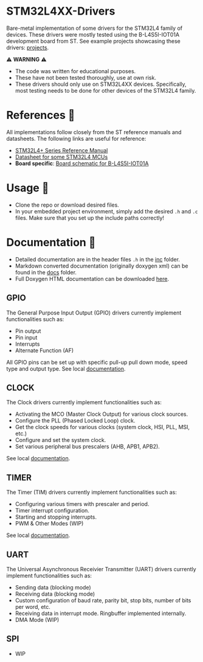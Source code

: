 # STM32L4XX-Drivers 
Bare-metal implementation of some drivers for the STM32L4 family of devices. 
These drivers were mostly tested using the B-L4S5I-IOT01A development board from ST.
See example projects showcasing these drivers: [projects](projects/bl4s5i-iot01a).

⚠️ **WARNING** ⚠️ 
- The code was written for educational purposes.
- These have not been tested thoroughly, use at own risk.
- These drivers should only use on STM32L4XX devices. Specifically, most testing needs to be done for other devices of the STM32L4 family. 
  
# References 📕
All implementations follow closely from the ST reference manuals and datasheets. The following links are useful for reference:
- [STM32L4+ Series Reference Manual](https://www.st.com/resource/en/reference_manual/rm0432-stm32l4-series-advanced-armbased-32bit-mcus-stmicroelectronics.pdf)
- [Datasheet for some STM32L4 MCUs](https://www.st.com/resource/en/datasheet/stm32l4s5vi.pdf)
- **Board specific**: [Board schematic for B-L4S5I-IOT01A](https://www.st.com/content/ccc/resource/technical/layouts_and_diagrams/schematic_pack/group1/e0/ec/b7/71/06/33/44/87/MB1297-L4S5VI-E03_Schematic/files/MB1297-L4S5VI-E03_Schematic.PDF/jcr:content/translations/en.MB1297-L4S5VI-E03_Schematic.PDF)

# Usage 📗
- Clone the repo or download desired files.
- In your embedded project environment, simply add the desired `.h` and `.c` files. Make sure that you set up the include paths correctly!

# Documentation 📘
- Detailed documentation are in the header files `.h` in the [inc](inc) folder.
- Markdown converted documentation (originally doxygen xml) can be found in the [docs](docs) folder.
- Full Doxygen HTML documentation can be downloaded [here](docs/doxygen).

## GPIO
The General Purpose Input Output (GPIO) drivers currently implement functionalities such as:
- Pin output
- Pin input
- Interrupts
- Alternate Function (AF)

All GPIO pins can be set up with specific pull-up pull down mode, speed type and output type. 
See local [documentation](docs/gpio).

## CLOCK
The Clock drivers currently implement functionalities such as:
- Activating the MCO (Master Clock Output) for various clock sources.
- Configure the PLL (Phased Locked Loop) clock.
- Get the clock speeds for various clocks (system clock, HSI, PLL, MSI, etc.)
- Configure and set the system clock.
- Set various peripheral bus prescalers (AHB, APB1, APB2).
 
See local [documentation](docs/clock).

## TIMER
The Timer (TIM) drivers currently implement functionalities such as:
- Configuring various timers with prescaler and period.
- Timer interrupt configuration.
- Starting and stopping interrupts.
- PWM & Other Modes (WIP)

See local [documentation](docs/tim).

## UART
The Universal Asynchronous Receivier Transmitter (UART) drivers currently implement functionalities such as:
- Sending data (blocking mode)
- Receiving data (blocking mode)
- Custom configuration of baud rate, parity bit, stop bits, number of bits per word, etc.
- Receiving data in interrupt mode. Ringbuffer implemented internally.
- DMA Mode (WIP)

## SPI
- WIP
